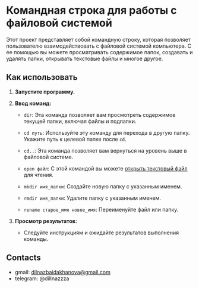 # Командная строка для работы с файловой системой

Этот проект представляет собой командную строку, которая позволяет пользователю взаимодействовать с файловой системой компьютера. С ее помощью вы можете просматривать содержимое папок, создавать и удалять папки, открывать текстовые файлы и многое другое.

## Как использовать

1. **Запустите программу.**

2. **Ввод команд:**

   - `dir`: Эта команда позволяет вам просмотреть содержимое текущей папки, включая файлы и подпапки.

   - `cd путь`: Используйте эту команду для перехода в другую папку. Укажите путь к целевой папке после `cd`.

   - `cd..`: Эта команда позволяет вам вернуться на уровень выше в файловой системе.

   - `open файл`: С этой командой вы можете [открыть текстовый файл](#как-открыть-текстовый-файл) для чтения.

   - `mkdir имя_папки`: Создайте новую папку с указанным именем.

   - `rmdir имя_папки`: Удалите папку с указанным именем.

   - `rename старое_имя новое_имя`: Переименуйте файл или папку.

3. **Просмотр результатов:**

   - Следуйте инструкциям и ожидайте результатов выполнения команды.

## Contacts

- gmail: dilnazbaidakhanova@gmail.com
- telegram: @dillnazzza
